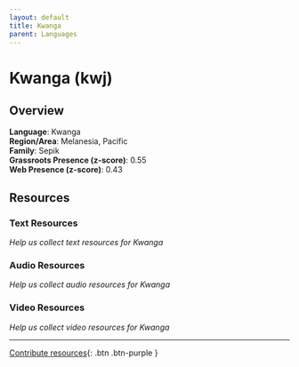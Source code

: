```yaml
---
layout: default
title: Kwanga
parent: Languages
---
```


# Kwanga (kwj)

## Overview

**Language**: Kwanga  
**Region/Area**: Melanesia, Pacific  
**Family**: Sepik  
**Grassroots Presence (z-score)**: 0.55  
**Web Presence (z-score)**: 0.43  

## Resources

### Text Resources
*Help us collect text resources for Kwanga*

### Audio Resources
*Help us collect audio resources for Kwanga*

### Video Resources
*Help us collect video resources for Kwanga*

---

[Contribute resources](https://forms.office.com/e/1SfLJx3u1r){: .btn .btn-purple }
